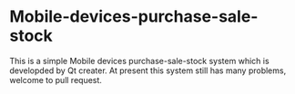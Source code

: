 # Mobile-devices-purchase-sale-stock
This is a simple Mobile devices purchase-sale-stock system which is developded by Qt creater.
At present this system still has many problems, welcome to pull request.
